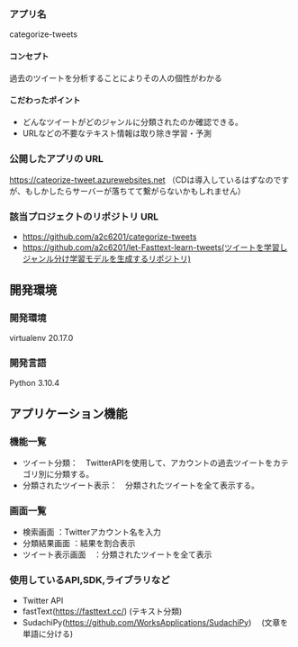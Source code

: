 ### アプリ名
categorize-tweets

#### コンセプト
過去のツイートを分析することによりその人の個性がわかる

#### こだわったポイント
- どんなツイートがどのジャンルに分類されたのか確認できる。
- URLなどの不要なテキスト情報は取り除き学習・予測

### 公開したアプリの URL
https://cateorize-tweet.azurewebsites.net
（CDは導入しているはずなのですが、もしかしたらサーバーが落ちてて繋がらないかもしれません）

### 該当プロジェクトのリポジトリ URL
- https://github.com/a2c6201/categorize-tweets
- https://github.com/a2c6201/let-Fasttext-learn-tweets(ツイートを学習しジャンル分け学習モデルを生成するリポジトリ)

## 開発環境
### 開発環境
virtualenv 20.17.0

### 開発言語
Python 3.10.4

## アプリケーション機能

### 機能一覧
- ツイート分類：　TwitterAPIを使用して、アカウントの過去ツイートをカテゴリ別に分類する。
- 分類されたツイート表示：　分類されたツイートを全て表示する。

### 画面一覧
- 検索画面 ：Twitterアカウント名を入力
- 分類結果画面 ：結果を割合表示
- ツイート表示画面　：分類されたツイートを全て表示

### 使用しているAPI,SDK,ライブラリなど
- Twitter API
- fastText(https://fasttext.cc/) (テキスト分類)
- SudachiPy(https://github.com/WorksApplications/SudachiPy)　
(文章を単語に分ける)
